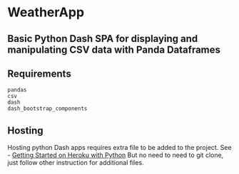 # WeatherApp #
## Basic Python Dash SPA for displaying and manipulating CSV data with Panda Dataframes ## 

## Requirements ##
```
pandas
csv
dash
dash_bootstrap_components
```
## Hosting ##
Hosting python Dash apps requires extra file to be added to the project.
See - [Getting Started on Heroku with Python](https://devcenter.heroku.com/articles/getting-started-with-python)
But no need to need to git clone, just follow other instruction for additional files.